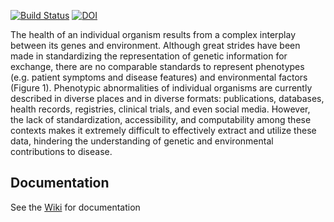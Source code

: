 [![Build Status](https://travis-ci.org/cmungall/patient-phenotype-submission-format.svg?branch=master)](https://travis-ci.org/cmungall/patient-phenotype-submission-format)
[![DOI](https://zenodo.org/badge/13996/cmungall/patient-phenotype-submission-format.svg)](https://zenodo.org/badge/latestdoi/13996/cmungall/patient-phenotype-submission-format)

The health of an individual organism results from a complex interplay between its genes and environment. Although great strides have been made in standardizing the representation of genetic information for exchange, there are no comparable standards to represent phenotypes (e.g. patient symptoms and disease features) and environmental factors (Figure 1). Phenotypic abnormalities of individual organisms are currently described in diverse places and in diverse formats: publications, databases, health records, registries, clinical trials, and even social media. However, the lack of standardization, accessibility, and computability among these contexts makes it extremely difficult to effectively extract and utilize these data, hindering the understanding of genetic and environmental contributions to disease. 

## Documentation

See the [Wiki](https://github.com/phenopackets/phenopacket-format/wiki/Getting-Started) for documentation



